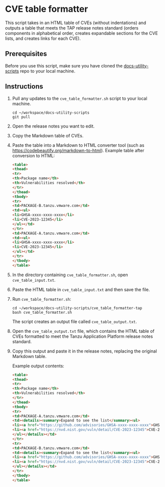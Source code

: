# CVE table formatter

This script takes in an HTML table of CVEs (without indentations) and outputs a table that
meets the TAP release notes standard (orders components in alphabetical order,
creates expandable sections for the CVE lists, and creates links for each CVE).

## Prerequisites

Before you use this script, make sure you have cloned the [docs-utility-scripts](https://github.com/pivotal-cf-experimental/docs-utility-scripts/) repo to your local machine.

## Instructions

1. Pull any updates to the `cve_table_formatter.sh` script to your local machine.

    ```
    cd ~/workspace/docs-utility-scripts
    git pull
    ```

1. Open the release notes you want to edit.

1. Copy the Markdown table of CVEs.

1. Paste the table into a Markdown to HTML converter tool (such as https://codebeautify.org/markdown-to-html).
   Example table after conversion to HTML:

    ```html
    <table>
    <thead>
    <tr>
    <th>Package name</th>
    <th>Vulnerabilities resolved</th>
    </tr>
    </thead>
    <tbody>
    <tr>
    <td>PACKAGE-B.tanzu.vmware.com</td>
    <td><ul>
    <li>GHSA-xxxx-xxxx-xxxx</li>
    <li>CVE-2023-12345</li>
    </ul></td>
    </tr>
    <td>PACKAGE-A.tanzu.vmware.com</td>
    <td><ul>
    <li>GHSA-xxxx-xxxx-xxxx</li>
    <li>CVE-2023-12345</li>
    </ul></td>
    </tr>
    </tbody>
    </table>
    ```

1. In the directory containing `cve_table_formatter.sh`, open `cve_table_input.txt`.

1. Paste the HTML table in `cve_table_input.txt` and then save the file.

1. Run `cve_table_formatter.sh`:

    ```
    cd ~/workspace/docs-utility-scripts/cve_table_formatter-tap
    bash cve_table_formatter.sh
    ```

    The script creates an output file called `cve_table_output.txt`.

1. Open the `cve_table_output.txt` file, which contains the HTML table of CVEs
   formatted to meet the Tanzu Application Platform release notes standard.

1. Copy this output and paste it in the release notes, replacing the original Markdown table.

   Example output contents:

    ```html
    <table>
    <thead>
    <tr>
    <th>Package name</th>
    <th>Vulnerabilities resolved</th>
    </tr>
    </thead>
    <tbody>
    <tr>
    <td>PACKAGE-A.tanzu.vmware.com</td>
    <td><details><summary>Expand to see the list</summary><ul>
    <li><a href="https://github.com/advisories/GHSA-xxxx-xxxx-xxxx">GHSA-xxxx-xxxx-xxxx</a></li>
    <li><a href="https://nvd.nist.gov/vuln/detail/CVE-2023-12345">CVE-2023-12345</a></li>
    </ul></details></td>
    </tr>
    <tr>
    <td>PACKAGE-B.tanzu.vmware.com</td>
    <td><details><summary>Expand to see the list</summary><ul>
    <li><a href="https://github.com/advisories/GHSA-xxxx-xxxx-xxxx">GHSA-xxxx-xxxx-xxxx</a></li>
    <li><a href="https://nvd.nist.gov/vuln/detail/CVE-2023-12345">CVE-2023-12345</a></li>
    </ul></details></td>
    </tr>
    </tbody>
    </table>
    ```
